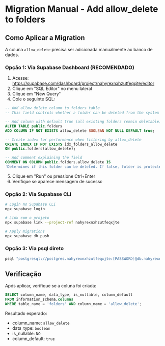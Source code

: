 # Migration Manual - Add allow_delete to folders

## Como Aplicar a Migration

A coluna `allow_delete` precisa ser adicionada manualmente ao banco de dados.

### Opção 1: Via Supabase Dashboard (RECOMENDADO)

1. Acesse: https://supabase.com/dashboard/project/nahyrexnxhzutfeqxjte/editor
2. Clique em "SQL Editor" no menu lateral
3. Clique em "New Query"
4. Cole o seguinte SQL:

```sql
-- Add allow_delete column to folders table
-- This field controls whether a folder can be deleted from the system

-- Add column with default true (all existing folders remain deletable)
ALTER TABLE public.folders
ADD COLUMN IF NOT EXISTS allow_delete BOOLEAN NOT NULL DEFAULT true;

-- Create index for performance when filtering by allow_delete
CREATE INDEX IF NOT EXISTS idx_folders_allow_delete
ON public.folders(allow_delete);

-- Add comment explaining the field
COMMENT ON COLUMN public.folders.allow_delete IS
'Determines if this folder can be deleted. If false, folder is protected from deletion across the entire system.';
```

5. Clique em "Run" ou pressione Ctrl+Enter
6. Verifique se aparece mensagem de sucesso

### Opção 2: Via Supabase CLI

```bash
# Login no Supabase CLI
npx supabase login

# Link com o projeto
npx supabase link --project-ref nahyrexnxhzutfeqxjte

# Apply migrations
npx supabase db push
```

### Opção 3: Via psql direto

```bash
psql "postgresql://postgres.nahyrexnxhzutfeqxjte:[PASSWORD]@db.nahyrexnxhzutfeqxjte.supabase.co:5432/postgres" < supabase/migrations/20251002130000_add_folder_allow_delete.sql
```

## Verificação

Após aplicar, verifique se a coluna foi criada:

```sql
SELECT column_name, data_type, is_nullable, column_default
FROM information_schema.columns
WHERE table_name = 'folders' AND column_name = 'allow_delete';
```

Resultado esperado:
- column_name: `allow_delete`
- data_type: `boolean`
- is_nullable: `NO`
- column_default: `true`
